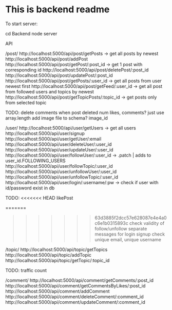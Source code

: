 # This is backend readme

To start server:

cd Backend
node server


API

/post/
  http://localhost:5000/api/post/getPosts                 -> get all posts by newest
  http://localhost:5000/api/post/addPost
  http://localhost:5000/api/post/getPost/:post_id         -> get 1 post with corresponding id
  http://localhost:5000/api/post/deletePost/:post_id       
  http://localhost:5000/api/post/updatePost/:post_id
  http://localhost:5000/api/post/getPosts/:user_id        -> get all posts from user newest first
  http://localhost:5000/api/post/getFeed/:user_id         -> get all post from followed users and topics by newest
  http://localhost:5000/api/post/getTopicPosts/:topic_id  -> get posts only from selected topic
    
  TODO:
    delete comments when post deleted
    num likes, comments? just use array.length
    add image file to schema? image_id


/user/
  http://localhost:5000/api/user/getUsers            -> get all users
  http://localhost:5000/api/user/signup
  http://localhost:5000/api/user/getUser/:email
  http://localhost:5000/api/user/deleteUser/:user_id
  http://localhost:5000/api/user/updateUser/:user_id
  http://localhost:5000/api/user/followUser/:user_id   -> .patch | adds to user_id.FOLLOWING_USERS
  http://localhost:5000/api/user/followTopic/:user_id
  http://localhost:5000/api/user/unfollowUser/:user_id
  http://localhost:5000/api/user/unfollowTopic/:user_id
  http://localhost:5000/api/user/login/:username/:pw                 -> check if user with id/password exist in db

  TODO:
<<<<<<< HEAD
  likePost

=======
>>>>>>> 63d3885f2dcc57e628087e4e4a0c6e1b0315893c
    check validity of follow/unfollow
    separate messages for login
    signup check unique email, unique username


/topic/
  http://localhost:5000/api/topic/getTopics
  http://localhost:5000/api/topic/addTopic
  http://localhost:5000/api/topic/getTopic/:topic_id

  TODO:
    traffic count


/comment/
  http://localhost:5000/api/comment/getComments/:post_id
  http://localhost:5000/api/comment/getCommentsByLikes/:post_id
  http://localhost:5000/api/comment/addComment
  http://localhost:5000/api/comment/deleteComment/:comment_id
  http://localhost:5000/api/comment/updateComment/:comment_id
